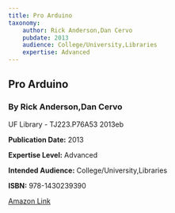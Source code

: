 ```yaml
---
title: Pro Arduino
taxonomy:
	author: Rick Anderson,Dan Cervo
	pubdate: 2013
	audience: College/University,Libraries
	expertise: Advanced
---
```

## Pro Arduino
### By Rick Anderson,Dan Cervo
UF Library - TJ223.P76A53 2013eb

**Publication Date:** 2013

**Expertise Level:** Advanced

**Intended Audience:** College/University,Libraries

**ISBN:** 978-1430239390

[Amazon Link](https://www.amazon.com/Arduino-Technology-Action-Rick-Anderson/dp/1430239395/ref=sr_1_2?s=books&ie=UTF8&qid=1541654520&sr=1-2&keywords=Pro+Arduino&dpID=51h3K8dlXoL&preST=_SX258_BO1,204,203,200_QL70_&dpSrc=srch)